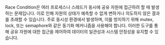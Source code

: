 Race Condition은 여러 프로세스나 스레드가 동시에 공유 자원에 접근하려 할 때 발생하는 문제입니다. 이로 인해 자원의 상태가 예측할 수 없게 변하거나 의도하지 않은 결과를 초래할 수 있습니다.
주로 동시성 환경에서 발생하며, 이를 방지하기 위해 mutex, lock, 또는 semaphore와 같은 동기화 메커니즘을 사용해야 합니다. 이러한 도구를 통해 공유 자원에 대한 접근을 제어하여 데이터의 일관성과 시스템 안정성을 유지할 수 있습니다.